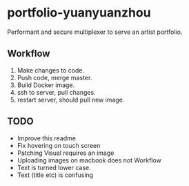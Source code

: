 # portfolio-yuanyuanzhou
Performant and secure multiplexer to serve an artist portfolio. 

## Workflow
1. Make changes to code.
2. Push code, merge master.
3. Build Docker image.
4. ssh to server, pull changes.
5. restart server, should pull new image.

## TODO
- Improve this readme
- Fix hovering on touch screen
- Patching Visual requires an image
- Uploading images on macbook does not Workflow
- Text is turned lower case.
- Text (title etc) is confusing
